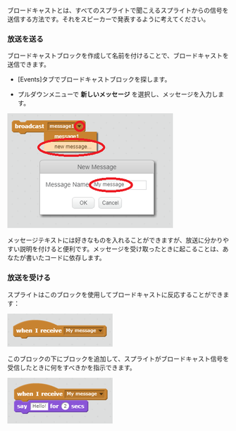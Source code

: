 ブロードキャストとは、すべてのスプライトで聞こえるスプライトからの信号を送信する方法です。それをスピーカーで発表するように考えてください。

### 放送を送る

ブロードキャストブロックを作成して名前を付けることで、ブロードキャストを送信できます。

+ [Events]タブでブロードキャストブロックを探します。

+ プルダウンメニューで **新しいメッセージ** を選択し、メッセージを入力します。

![放送を作成する](images/create-a-broadcast.png)

メッセージテキストには好きなものを入れることができますが、放送に分かりやすい説明を付けると便利です。メッセージを受け取ったときに起こることは、あなたが書いたコードに依存します。

### 放送を受ける

スプライトはこのブロックを使用してブロードキャストに反応することができます：

![放送を受ける](images/receive-a-broadcast.png)

このブロックの下にブロックを追加して、スプライトがブロードキャスト信号を受信したときに何をすべきかを指示できます。

![受信例](images/receive-example.png)